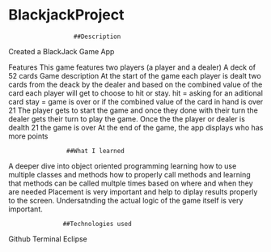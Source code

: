 # BlackjackProject

					  ##Description

Created a BlackJack Game App 

Features
	This game features two players (a player and a dealer)
	A deck of 52 cards 
Game description
At the start of the game each player is dealt two cards from the deack by the dealer and based on the combined value of the card
each player will get to choose to hit or stay. 
	hit = asking for an aditional card 
	stay = game is over or if the combined value of the card in hand is over 21
The player gets to start the game and once they done with their turn the dealer gets their turn to play the game.
Once the  the player or dealer is dealth 21 the game is over 
At the end of the game, the app displays who has more points 

					##What I learned 

A deeper dive into object oriented programming
learning how to use multiple classes and methods 
how to properly call methods and learning that methods can be called multple times based on where and when they are needed
Placement is very important and help to diplay results properly to the screen.
Undersatnding the actual logic of the game itself is very important. 


				   ##Technologies used 

Github
Terminal
Eclipse